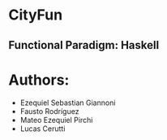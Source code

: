 # CityFun

## Functional Paradigm: Haskell

# Authors:
 * Ezequiel Sebastian Giannoni
 * Fausto Rodríguez
 * Mateo Ezequiel Pirchi
 * Lucas Cerutti 
